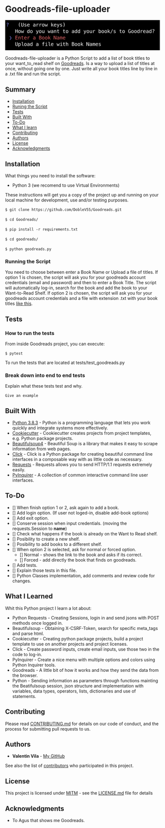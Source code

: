 # Goodreads-file-uploader
![image from my terminal](readme-screenshot.png)

Goodreads-file-uploader is a Python Script to add a list of book titles to your want_to_read shelf on [Goodreads](https://www.goodreads.com/).
Is a way to upload a list of titles at once, without going one by one.
Just write all your book titles line by line in a .txt file and run the script.

## Summary

  - [Installation](#installation)
  - [Runing the Script](#running-the-script)
  - [Tests](#tests)
  - [Built With](#built-with)
  - [To-Do](#to-do)
  - [What I learn](#what-i-learn)
  - [Contributing](#contributing)
  - [Authors](#authors)
  - [License](#license)
  - [Acknowledgments](#acknowledgments)

## Installation

What things you need to install the software:

* Python 3 (we recomend to use Virtual Environments)

These instructions will get you a copy of the project up and running on
your local machine for development, use and/or testing purposes.

    $ git clone https://github.com/DobleV55/Goodreads.git
    
    $ cd Goodreads/
    
    $ pip install -r requirements.txt
    
    $ cd goodreads/
    
    $ python goodreads.py

### Running the Script

You need to choose between enter a Book Name or Upload a file of titles.
If option 1 is chosen, the script will ask you for your goodreads account credentials (email and password) and then to enter a Book Title.
The script will automatically log-in, search for the book and add the book to your Want-to-Read Shelf.
If option 2 is chosen, the script will ask you for your goodreads account credentials and a file with extension .txt with your book titles [like this](tests/book-titles-example.txt).

## Tests

### How to run the tests

From inside Goodreads project, you can execute:

    $ pytest
    
To run the tests that are located at tests/test_goodreads.py

### Break down into end to end tests

Explain what these tests test and why.

    Give an example

## Built With

  - [Python 3.8.3](https://www.python.org/downloads/release/python-383/) - Python is a programming language that lets you work quickly
and integrate systems more effectively.
  - [Cookiecutter](https://cookiecutter.readthedocs.io/) - Cookiecutter creates projects from project templates, e.g. Python package projects.
  - [Beautifulsoup4](https://pypi.org/project/beautifulsoup4/) - Beautiful Soup is a library that makes it easy to scrape information from web pages.
  - [Click](https://pypi.org/project/click/) - Click is a Python package for creating beautiful command line interfaces in a composable way with as little code as necessary.
  - [Requests](https://pypi.org/project/requests/) - Requests allows you to send HTTP/1.1 requests extremely easily.
  - [PyInquirer](https://pypi.org/project/PyInquirer/) - A collection of common interactive command line user interfaces.
  
## To-Do

- [] When finish option 1 or 2, ask again to add a book.
- [] Add login option. (If user not loged-in, disable add-book options)
- [] Add exit option.
- [] Conserve session when input credentials. (moving the requests.Session to __name__)
- [] Check what happens if the book is already on the Want to Read shelf.
- [] Posibility to create a new shelf.
- [] Posibility to add books to a different shelf.
- [] When option 2 is selected, ask for normal or forced option.
  - [] Normal - shows the link to the book and asks if its correct.
  - [] Forced - add directly the book that finds on goodreads.
- [] Add tests.
- [] Explain those tests in this file.
- [] Python Classes implementation, add comments and review code for changes.  
  
## What I Learned

Whit this Python project I learn a lot about:
* Python Requests - Creating Sessions, login in and send jsons with POST methods once logged in.
* Beautifulsoup - Obtaining X-CSRF-Token, search for specific meta_tags and parse html.
* Cookiecutter - Creating python package projects, build a project template to use on another projects and project licenses.
* Click - Create password inputs, create email inputs, use those two in the code to log-in.
* PyInquirer - Create a nice menu with multiple options and colors using Python Inquirer tools.
* Goodreads - A little bit of how it works and how they send the data from the browser.
* Python - Sending information as parameters through functions mainting the Beatifulsoup session, json structure and implementation with variables, data types, operators, lists, dictionaries and use of statements.

## Contributing

Please read [CONTRIBUTING.md](CONTRIBUTING.md) for details on our code
of conduct, and the process for submitting pull requests to us.

## Authors

  - **Valentin Vila** -
    [My GitHub](https://github.com/DobleV55)

See also the list of [contributors](https://github.com/DobleV55/Goodreads/graphs/contributors) who participated in this project.

## License

This project is licensed under [MITM](https://github.com/DobleV55/Goodreads/blob/master/LICENSE) - see the [LICENSE.md](LICENSE.md) file for
details

## Acknowledgments

  - To Agus that shows me Goodreads.
